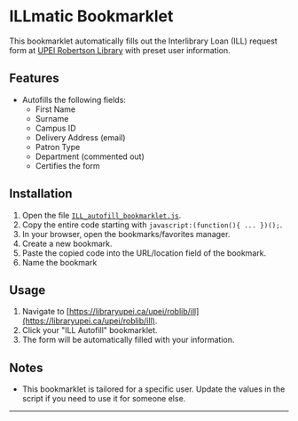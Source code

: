 # ILLmatic Bookmarklet

This bookmarklet automatically fills out the Interlibrary Loan (ILL) request form at [UPEI Robertson Library](https://libraryupei.ca/upei/roblib/ill) with preset user information.

## Features

- Autofills the following fields:
  - First Name
  - Surname
  - Campus ID
  - Delivery Address (email)
  - Patron Type
  - Department (commented out)
  - Certifies the form

## Installation

1. Open the file [`ILL_autofill_bookmarklet.js`](ILLmatic.js).
2. Copy the entire code starting with `javascript:(function(){ ... })();`.
3. In your browser, open the bookmarks/favorites manager.
4. Create a new bookmark.
5. Paste the copied code into the URL/location field of the bookmark.
6. Name the bookmark

## Usage

1. Navigate to [https://libraryupei.ca/upei/roblib/ill](https://libraryupei.ca/upei/roblib/ill).
2. Click your "ILL Autofill" bookmarklet.
3. The form will be automatically filled with your information.

## Notes

- This bookmarklet is tailored for a specific user. Update the values in the script if you need to use it for someone else.

---
